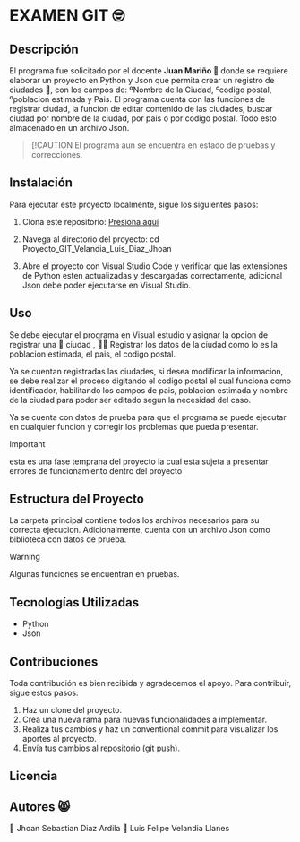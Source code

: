 # EXAMEN GIT  🤓
## Descripción

El programa fue solicitado por el docente **Juan Mariño 🥑** donde se requiere elaborar un proyecto en Python y Json que permita crear un registro de ciudades 📔, con los campos de: ºNombre de la Ciudad, ºcodigo postal, ºpoblacion estimada y Pais.
El programa cuenta con las funciones de registrar ciudad, la funcion   de editar contenido de las ciudades, buscar ciudad por nombre de la ciudad, por pais o por codigo postal. Todo esto almacenado en un archivo Json.

> [!CAUTION
> El programa aun se encuentra en estado de pruebas y correcciones.

## Instalación

Para ejecutar este proyecto localmente, sigue los siguientes pasos:

1. Clona este repositorio: [Presiona aqui](https://github.com/Velandia28/Proyecto_GIT_Velandia_Luis_Diaz_Jhoan)

2. Navega al directorio del proyecto:
   cd Proyecto_GIT_Velandia_Luis_Diaz_Jhoan

3. Abre el proyecto con Visual Studio Code y verificar que las extensiones de Python esten actualizadas y descargadas correctamente, adicional Json debe poder ejecutarse en Visual Studio.

## Uso

Se debe ejecutar el programa en Visual estudio y asignar la opcion de registrar una 🚀 ciudad , 👨‍🏫 Registrar los datos de la ciudad como lo es la poblacion estimada, el pais, el codigo postal. 

Ya se cuentan registradas las ciudades, si desea  modificar la informacion, se debe realizar el proceso digitando el codigo postal el cual funciona como identificador, habilitando los campos de pais, poblacion estimada y nombre de la ciudad para poder ser editado segun la necesidad del caso.

Ya se cuenta con datos de prueba para que el programa se puede ejecutar en cualquier funcion y corregir los problemas que pueda presentar.

> [!IMPORTANT]
> esta es una fase temprana del proyecto la cual esta sujeta a presentar errores de funcionamiento dentro del proyecto


## Estructura del Proyecto

La carpeta principal contiene todos los archivos necesarios para su correcta ejecucion. Adicionalmente, cuenta con un archivo Json como biblioteca con datos de prueba.

> [!WARNING]
> Algunas funciones se encuentran en pruebas.


## Tecnologías Utilizadas

- Python
- Json

## Contribuciones

Toda contribución es bien recibida y agradecemos el apoyo. Para contribuir, sigue estos pasos:

1. Haz un clone  del proyecto.
2. Crea una nueva rama para nuevas funcionalidades a implementar.
3. Realiza tus cambios y haz un conventional commit para visualizar los aportes al proyecto.
4. Envía tus cambios al repositorio (git push).

## Licencia

## Autores 😸
📔 Jhoan Sebastian Diaz Ardila
📔 Luis Felipe Velandia Llanes

